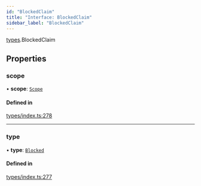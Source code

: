 ```yaml
---
id: "BlockedClaim"
title: "Interface: BlockedClaim"
sidebar_label: "BlockedClaim"
---
```


[types](../../../modules/Types/Types.md).BlockedClaim

## Properties

### scope

• **scope**: [`Scope`](../Scope/Scope.md)

#### Defined in

[types/index.ts:278](https://github.com/PolymeshAssociation/polymesh-sdk/blob/372a67e5d/src/types/index.ts#L278)

___

### type

• **type**: [`Blocked`](../../../enums/Types/ClaimType/ClaimType.md#blocked)

#### Defined in

[types/index.ts:277](https://github.com/PolymeshAssociation/polymesh-sdk/blob/372a67e5d/src/types/index.ts#L277)
